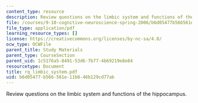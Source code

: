 ```yaml
---
content_type: resource
description: Review questions on the limbic system and functions of the hippocampus.
file: /courses/9-10-cognitive-neuroscience-spring-2006/b6d05477b566561e11b846b129cd77ab_rq_limbic_system.pdf
file_type: application/pdf
learning_resource_types: []
license: https://creativecommons.org/licenses/by-nc-sa/4.0/
ocw_type: OCWFile
parent_title: Study Materials
parent_type: CourseSection
parent_uid: 1c5176a5-8491-53d6-7b77-4b69219e8e84
resourcetype: Document
title: rq_limbic_system.pdf
uid: b6d05477-b566-561e-11b8-46b129cd77ab
---
```

Review questions on the limbic system and functions of the hippocampus.